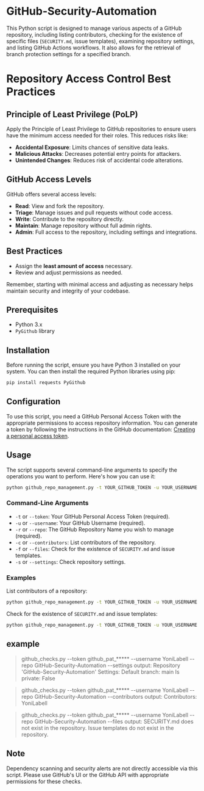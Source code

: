 # GitHub-Security-Automation


This Python script is designed to manage various aspects of a GitHub repository, including listing contributors, checking for the existence of specific files (`SECURITY.md`, issue templates), examining repository settings, and listing GitHub Actions workflows. It also allows for the retrieval of branch protection settings for a specified branch.
# Repository Access Control Best Practices

## Principle of Least Privilege (PoLP)

Apply the Principle of Least Privilege to GitHub repositories to ensure users have the minimum access needed for their roles. This reduces risks like:

- **Accidental Exposure**: Limits chances of sensitive data leaks.
- **Malicious Attacks**: Decreases potential entry points for attackers.
- **Unintended Changes**: Reduces risk of accidental code alterations.

## GitHub Access Levels

GitHub offers several access levels:

- **Read**: View and fork the repository.
- **Triage**: Manage issues and pull requests without code access.
- **Write**: Contribute to the repository directly.
- **Maintain**: Manage repository without full admin rights.
- **Admin**: Full access to the repository, including settings and integrations.

## Best Practices

- Assign the **least amount of access** necessary.
- Review and adjust permissions as needed.

Remember, starting with minimal access and adjusting as necessary helps maintain security and integrity of your codebase.
## Prerequisites

- Python 3.x
- `PyGithub` library

## Installation

Before running the script, ensure you have Python 3 installed on your system. You can then install the required Python libraries using pip:

```bash
pip install requests PyGithub
```

## Configuration

To use this script, you need a GitHub Personal Access Token with the appropriate permissions to access repository information. You can generate a token by following the instructions in the GitHub documentation: [Creating a personal access token](https://docs.github.com/en/github/authenticating-to-github/creating-a-personal-access-token).

## Usage

The script supports several command-line arguments to specify the operations you want to perform. Here's how you can use it:

```bash
python github_repo_management.py -t YOUR_GITHUB_TOKEN -u YOUR_USERNAME -r REPOSITORY_NAME [OPTIONS]
```

### Command-Line Arguments

- `-t` or `--token`: Your GitHub Personal Access Token (required).
- `-u` or `--username`: Your GitHub Username (required).
- `-r` or `--repo`: The GitHub Repository Name you wish to manage (required).
- `-c` or `--contributors`: List contributors of the repository.
- `-f` or `--files`: Check for the existence of `SECURITY.md` and issue templates.
- `-s` or `--settings`: Check repository settings.


### Examples

List contributors of a repository:

```bash
python github_repo_management.py -t YOUR_GITHUB_TOKEN -u YOUR_USERNAME -r REPOSITORY_NAME -c
```

Check for the existence of `SECURITY.md` and issue templates:

```bash
python github_repo_management.py -t YOUR_GITHUB_TOKEN -u YOUR_USERNAME -r REPOSITORY_NAME -f
```
## example
>github_checks.py --token github_pat_***** --username YoniLabell --repo GitHub-Security-Automation --settings
output:
Repository 'GitHub-Security-Automation' Settings:
Default branch: main
Is private: False



>github_checks.py --token github_pat_***** --username YoniLabell --repo GitHub-Security-Automation --contributors
output:
Contributors:
YoniLabell


>github_checks.py --token github_pat_***** --username YoniLabell --repo GitHub-Security-Automation --files
output:
SECURITY.md does not exist in the repository.
Issue templates do not exist in the repository.


## Note

Dependency scanning and security alerts are not directly accessible via this script. Please use GitHub's UI or the GitHub API with appropriate permissions for these checks.
